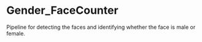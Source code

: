 # Gender_FaceCounter
Pipeline for detecting the faces and identifying whether the face is male or female.
